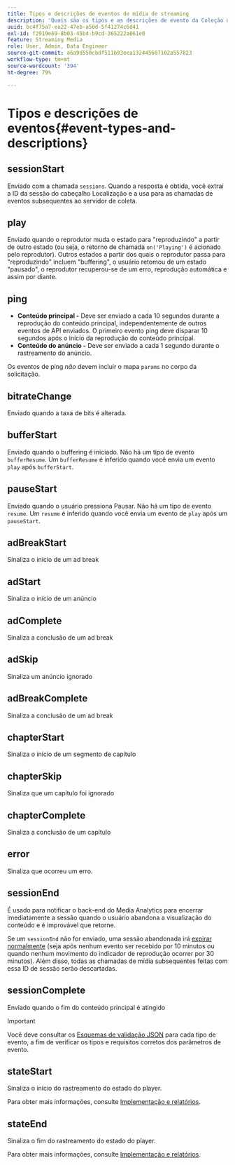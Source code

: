 ```yaml
---
title: Tipos e descrições de eventos de mídia de streaming
description: 'Quais são os tipos e as descrições de evento da Coleção de mídia? '
uuid: bc4f75a7-ea22-47eb-a50d-5f41274c6d41
exl-id: f2919e69-8b03-45b4-b9cd-365222a061e0
feature: Streaming Media
role: User, Admin, Data Engineer
source-git-commit: a6a9d550cbdf511b93eea132445607102a557823
workflow-type: tm+mt
source-wordcount: '394'
ht-degree: 79%

---
```


# Tipos e descrições de eventos{#event-types-and-descriptions}

## sessionStart

Enviado com a chamada `sessions`. Quando a resposta é obtida, você extrai a ID da sessão do cabeçalho Localização e a usa para as chamadas de eventos subsequentes ao servidor de coleta.

## play

Enviado quando o reprodutor muda o estado para &quot;reproduzindo&quot; a partir de outro estado (ou seja, o retorno de chamada `on('Playing')` é acionado pelo reprodutor). Outros estados a partir dos quais o reprodutor passa para &quot;reproduzindo&quot; incluem &quot;buffering&quot;, o usuário retomou de um estado &quot;pausado&quot;, o reprodutor recuperou-se de um erro, reprodução automática e assim por diante.

## ping

* **Conteúdo principal -** Deve ser enviado a cada 10 segundos durante a reprodução do conteúdo principal, independentemente de outros eventos de API enviados. O primeiro evento ping deve disparar 10 segundos após o início da reprodução do conteúdo principal.
* **Conteúdo do anúncio -** Deve ser enviado a cada 1 segundo durante o rastreamento do anúncio.

Os eventos de ping *não* devem incluir o mapa `params` no corpo da solicitação.

## bitrateChange

Enviado quando a taxa de bits é alterada.

## bufferStart

Enviado quando o buffering é iniciado. Não há um tipo de evento `bufferResume`. Um `bufferResume` é inferido quando você envia um evento `play` após `bufferStart`.

## pauseStart

Enviado quando o usuário pressiona Pausar. Não há um tipo de evento `resume`. Um `resume` é inferido quando você envia um evento de `play` após um `pauseStart`.

## adBreakStart

Sinaliza o início de um ad break

## adStart

Sinaliza o início de um anúncio

## adComplete

Sinaliza a conclusão de um ad break

## adSkip

Sinaliza um anúncio ignorado

## adBreakComplete

Sinaliza a conclusão de um ad break

## chapterStart

Sinaliza o início de um segmento de capítulo

## chapterSkip

Sinaliza que um capítulo foi ignorado

## chapterComplete

Sinaliza a conclusão de um capítulo

## error

Sinaliza que ocorreu um erro.

## sessionEnd

É usado para notificar o back-end do Media Analytics para encerrar imediatamente a sessão quando o usuário abandona a visualização do conteúdo e é improvável que retorne.

Se um `sessionEnd` não for enviado, uma sessão abandonada irá [expirar normalmente](../mc-api-impl/mc-api-timeout.md) (seja após nenhum evento ser recebido por 10 minutos ou quando nenhum movimento do indicador de reprodução ocorrer por 30 minutos). Além disso, todas as chamadas de mídia subsequentes feitas com essa ID de sessão serão descartadas.

## sessionComplete

Enviado quando o fim do conteúdo principal é atingido

>[!IMPORTANT]
>
>Você deve consultar os [Esquemas de validação JSON](mc-api-json-validation.md) para cada tipo de evento, a fim de verificar os tipos e requisitos corretos dos parâmetros de evento.

## stateStart

Sinaliza o início do rastreamento do estado do player.

Para obter mais informações, consulte [Implementação e relatórios](/help/use-cases/player-state-tracking/implementation-and-reporting.md).

## stateEnd

Sinaliza o fim do rastreamento do estado do player.

Para obter mais informações, consulte [Implementação e relatórios](/help/use-cases/player-state-tracking/implementation-and-reporting.md).
